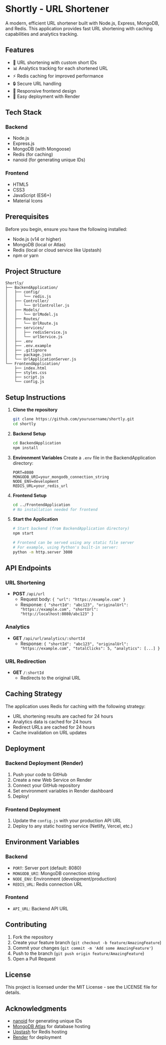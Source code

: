 # Shortly - URL Shortener

A modern, efficient URL shortener built with Node.js, Express, MongoDB, and Redis. This application provides fast URL shortening with caching capabilities and analytics tracking.

## Features

- 🔗 URL shortening with custom short IDs
- 📊 Analytics tracking for each shortened URL
- ⚡ Redis caching for improved performance
- 🔒 Secure URL handling
- 📱 Responsive frontend design
- 🚀 Easy deployment with Render

## Tech Stack

### Backend

- Node.js
- Express.js
- MongoDB (with Mongoose)
- Redis (for caching)
- nanoid (for generating unique IDs)

### Frontend

- HTML5
- CSS3
- JavaScript (ES6+)
- Material Icons

## Prerequisites

Before you begin, ensure you have the following installed:

- Node.js (v14 or higher)
- MongoDB (local or Atlas)
- Redis (local or cloud service like Upstash)
- npm or yarn

## Project Structure

```
Shortly/
├── BackendApplication/
│   ├── config/
│   │   └── redis.js
│   ├── Controller/
│   │   └── UrlController.js
│   ├── Models/
│   │   └── UrlModel.js
│   ├── Routes/
│   │   └── UrlRoute.js
│   ├── services/
│   │   ├── redisService.js
│   │   └── urlService.js
│   ├── .env
│   ├── .env.example
│   ├── .gitignore
│   ├── package.json
│   └── UrlApplicationServer.js
└── FrontendApplication/
    ├── index.html
    ├── styles.css
    ├── script.js
    └── config.js
```

## Setup Instructions

1. **Clone the repository**

   ```bash
   git clone https://github.com/yourusername/shortly.git
   cd shortly
   ```

2. **Backend Setup**

   ```bash
   cd BackendApplication
   npm install
   ```

3. **Environment Variables**
   Create a `.env` file in the BackendApplication directory:

   ```env
   PORT=8080
   MONGODB_URI=your_mongodb_connection_string
   NODE_ENV=development
   REDIS_URL=your_redis_url
   ```

4. **Frontend Setup**

   ```bash
   cd ../FrontendApplication
   # No installation needed for frontend
   ```

5. **Start the Application**

   ```bash
   # Start backend (from BackendApplication directory)
   npm start

   # Frontend can be served using any static file server
   # For example, using Python's built-in server:
   python -m http.server 3000
   ```

## API Endpoints

### URL Shortening

- **POST** `/api/url`
  - Request body: `{ "url": "https://example.com" }`
  - Response: `{ "shortId": "abc123", "originalUrl": "https://example.com", "shortUrl": "http://localhost:8080/abc123" }`

### Analytics

- **GET** `/api/url/analytics/:shortId`
  - Response: `{ "shortId": "abc123", "originalUrl": "https://example.com", "totalClicks": 5, "analytics": [...] }`

### URL Redirection

- **GET** `/:shortId`
  - Redirects to the original URL

## Caching Strategy

The application uses Redis for caching with the following strategy:

- URL shortening results are cached for 24 hours
- Analytics data is cached for 24 hours
- Redirect URLs are cached for 24 hours
- Cache invalidation on URL updates

## Deployment

### Backend Deployment (Render)

1. Push your code to GitHub
2. Create a new Web Service on Render
3. Connect your GitHub repository
4. Set environment variables in Render dashboard
5. Deploy!

### Frontend Deployment

1. Update the `config.js` with your production API URL
2. Deploy to any static hosting service (Netlify, Vercel, etc.)

## Environment Variables

### Backend

- `PORT`: Server port (default: 8080)
- `MONGODB_URI`: MongoDB connection string
- `NODE_ENV`: Environment (development/production)
- `REDIS_URL`: Redis connection URL

### Frontend

- `API_URL`: Backend API URL

## Contributing

1. Fork the repository
2. Create your feature branch (`git checkout -b feature/AmazingFeature`)
3. Commit your changes (`git commit -m 'Add some AmazingFeature'`)
4. Push to the branch (`git push origin feature/AmazingFeature`)
5. Open a Pull Request

## License

This project is licensed under the MIT License - see the LICENSE file for details.

## Acknowledgments

- [nanoid](https://github.com/ai/nanoid) for generating unique IDs
- [MongoDB Atlas](https://www.mongodb.com/cloud/atlas) for database hosting
- [Upstash](https://upstash.com/) for Redis hosting
- [Render](https://render.com/) for deployment
